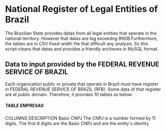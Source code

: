 # National Register of Legal Entities of Brazil
The Brazilian State provides datas from all legal entities that operate in the national territory. However that datas are big exceedng 99GB.Furthermore, the tables are in CSV fixed-width file that difficult any analysis.
So this script cleans  that datas and provides a friendly archieves in MySQL format.

## Data to input provided by the FEDERAL REVENUE SERVICE OF BRAZIL

Each organization public or private that operate in Brazil must have register in FEDERAL REVENUE SERVICE OF BRAZIL (RFB). Some data of that register are at public domain. Therefore, it provides 10 tables as below:

##### TABLE EMPRESAS
COLUMNS	DESCRIPTION
Basic CNPJ	The CNPJ is a number formed by 11 digits. The first 8 digits are the Basic CNPJ and are the entity's identity


